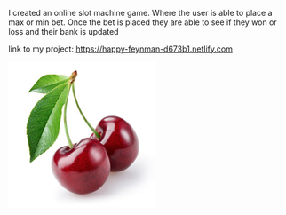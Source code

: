 I created an online slot machine game. Where the user is able to place a max or min bet. Once the bet is placed they are able to see if they won or loss and their bank is updated

link to my project: https://happy-feynman-d673b1.netlify.com

![](Slot%20Machine/img/cherries.png)
